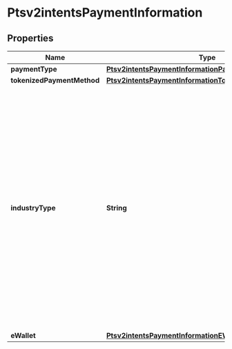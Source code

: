 
# Ptsv2intentsPaymentInformation

## Properties
Name | Type | Description | Notes
------------ | ------------- | ------------- | -------------
**paymentType** | [**Ptsv2intentsPaymentInformationPaymentType**](Ptsv2intentsPaymentInformationPaymentType.md) |  |  [optional]
**tokenizedPaymentMethod** | [**Ptsv2intentsPaymentInformationTokenizedPaymentMethod**](Ptsv2intentsPaymentInformationTokenizedPaymentMethod.md) |  |  [optional]
**industryType** | **String** | Indicates the industry type. Possible Values: - \&quot;Events\&quot; - \&quot;Ticketing\&quot; - \&quot;Fuel\&quot; - \&quot;GAMING\&quot; - \&quot;DIGITAL GOODS\&quot; - \&quot;TELCO\&quot; - \&quot;Token Service Providers\&quot; - \&quot;Gambling\&quot; - \&quot;CFDs\&quot; - \&quot;car rental\&quot; - \&quot;hotel\&quot; - \&quot;transportation\&quot; - \&quot;travel package\&quot; - \&quot;Cruise Line\&quot; - \&quot;P2P\&quot; - \&quot;Retail\&quot; - \&quot;Food\&quot; - \&quot;Groceries\&quot; - \&quot;Ride Sharing\&quot; - \&quot;Taxi\&quot; - \&quot;Remittance\&quot; - \&quot;Crypto\&quot; - \&quot;Marketplaces\&quot;  |  [optional]
**eWallet** | [**Ptsv2intentsPaymentInformationEWallet**](Ptsv2intentsPaymentInformationEWallet.md) |  |  [optional]



